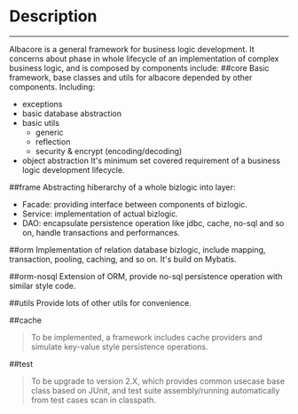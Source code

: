 # Description
------
Albacore is a general framework for business logic development. It concerns about phase in whole lifecycle of an implementation of complex business logic, and is composed by components include:
##core
Basic framework, base classes and utils for albacore depended by other components. Including:
- exceptions
- basic database abstraction
- basic utils
	- generic
	- reflection
	- security & encrypt (encoding/decoding)
- object abstraction
It's minimum set covered requirement of a business logic development lifecycle.

##frame
Abstracting hiberarchy of a whole bizlogic into layer:
- Facade: providing interface between components of bizlogic.
- Service: implementation of actual bizlogic.
- DAO: encapsulate persistence operation like jdbc, cache, no-sql and so on, handle transactions and performances.

##orm
Implementation of relation database bizlogic, include mapping, transaction,
pooling, caching, and so on. It's build on Mybatis.

##orm-nosql
Extension of ORM, provide no-sql persistence operation with similar style code.

##utils
Provide lots of other utils for convenience.

##cache
> To be implemented, a framework includes cache providers and simulate key-value style persistence operations.

##test
> To be upgrade to version 2.X, which provides common usecase base class based on JUnit, and test suite assembly/running automatically from test cases scan in classpath.
